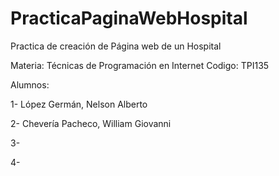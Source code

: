 # PracticaPaginaWebHospital
Practica de creación de Página web de un Hospital

Materia: Técnicas de Programación en Internet
Codigo: TPI135

Alumnos:

1- López Germán, Nelson Alberto

2- Chevería Pacheco, William Giovanni

3-

4-
